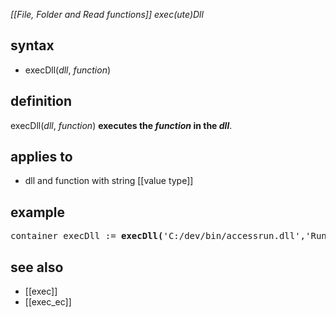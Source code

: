 *[[File, Folder and Read functions]] exec(ute)Dll*

## syntax

- execDll(*dll*, *function*)

## definition

execDll(*dll*, *function*) **executes the *function* in the *dll***.

## applies to

- dll and function with string [[value type]]

## example

<pre>
container execDll := <B>execDll(</B>'C:/dev/bin/accessrun.dll','RunProcAndWait'<B>)</B>;
</pre>

## see also

- [[exec]]
- [[exec_ec]]
